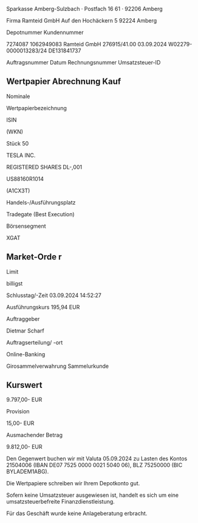 <!-- image -->

Sparkasse Amberg-Sulzbach · Postfach 16 61 · 92206 Amberg

Firma Ramteid GmbH Auf den Hochäckern 5 92224 Amberg

Depotnummer Kundennummer

7274087 1062949083 Ramteid GmbH 276915/41.00 03.09.2024 W02279-0000013283/24 DE131841737

Auftragsnummer Datum Rechnungsnummer Umsatzsteuer-ID

## Wertpapier Abrechnung Kauf

Nominale

Wertpapierbezeichnung

ISIN

(WKN)

Stück 50

TESLA INC.

REGISTERED SHARES DL-,001

US88160R1014

(A1CX3T)

Handels-/Ausführungsplatz

Tradegate (Best Execution)

Börsensegment

XGAT

## Market-Orde r

Limit

billigst

Schlusstag/-Zeit 03.09.2024 14:52:27

Ausführungskurs 195,94 EUR

Auftraggeber

Dietmar Scharf

Auftragserteilung/ -ort

Online-Banking

Girosammelverwahrung Sammelurkunde

## Kurswert

9.797,00- EUR

Provision

15,00- EUR

Ausmachender Betrag

9.812,00- EUR

Den Gegenwert buchen wir mit Valuta 05.09.2024 zu Lasten des Kontos 21504006 (IBAN DE07 7525 0000 0021 5040 06), BLZ 75250000 (BIC BYLADEM1ABG).

Die Wertpapiere schreiben wir Ihrem Depotkonto gut.

Sofern keine Umsatzsteuer ausgewiesen ist, handelt es sich um eine umsatzsteuerbefreite Finanzdienstleistung.

Für das Geschäft wurde keine Anlageberatung erbracht.